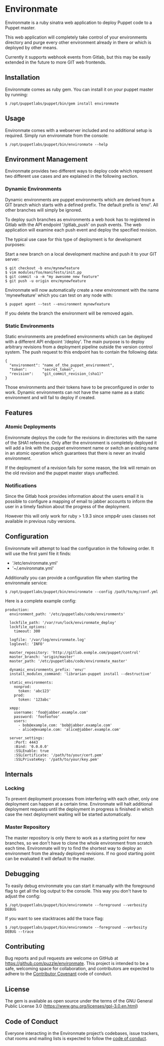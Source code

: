 # Environmate

Environmate is a ruby sinatra web application to deploy
Puppet code to a Puppet master.

This web application will completely take control of your
environments directory and purge every other environment already in there
or which is deployed by other means.

Currently it supports webhook events from Gitlab, but this may be easily
extended in the future to more GIT web frontends.

## Installation

Environmate comes as ruby gem. You can install it on
your puppet master by running:

    $ /opt/puppetlabs/puppet/bin/gem install environmate

## Usage

Environmate comes with a webserver included and no additional setup
is required. Simply run environmate from the console:

    $ /opt/puppetlabs/puppet/bin/environmate --help

## Environment Management

Environmate provides two different ways to deploy code which represent two
different use cases and are explained in the following section.

### Dynamic Environments

Dynamic environments are puppet environments which are derived from a
GIT branch which starts with a defined prefix. The default prefix is
'env/'. All other branches will simply be ignored.

To deploy such branches as environments a web hook has to registered in Gitlab
with the API endpoint '/gitlab_push' on push events. The web application will
examine each push event and deploy the specified revision.

The typical use case for this type of deployment is for development purposes:

Start a new branch on a local development machine and push it to your GIT
server:

    $ git checkout -b env/mynewfeature
    $ vim modules/foo/manifests/init.pp
    $ git commit -a -m "my awesome new feature"
    $ git push -u origin env/mynewfeature

Environmate will now automatically create a new environment with the name
'mynewfeature' which you can test on any node with:

    $ puppet agent --test --environment mynewfeature

If you delete the branch the environment will be removed again.

### Static Environments

Static environments are predefined environments which can be deployed with
a different API endpoint '/deploy'. The main purpose is to deploy arbitrary
revisions from a deployment pipeline outside the version control system.
The push request to this endpoint has to contain the following data:

    {
      "environment": "name_of_the_puppet_environment",
      "token":       "secret_token",
      "revision":    "git_commit_revision_(sha1)"
    }

Those environments and their tokens have to be preconfigured in order to work.
Dynamic environments can not have the same name as a static environment and will
fail to deploy if created.

## Features

### Atomic Deployments

Environmate deploys the code for the revisions in directories with the name
of the SHA1 reference. Only after the environment is completely deployed it will add
a link with the puppet environment name or switch an existing name in an atomic operation
which guarantees that there is never an invalid environment.

If the deployment of a revision fails for some reason, the link will remain on the old
revision and the puppet master stays unaffected.

### Notifications

Since the Gitlab hook provides information about the users email it is possible to
configure a mapping of email to jabber accounts to inform the user in a timely
fashion about the progress of the deployment.

However this will only work for ruby > 1.9.3 since xmpp4r uses classes not
available in previous ruby versions.

## Configuration

Environmate will attempt to load the configuration in the following order.
It will use the first yaml file it finds:

- '/etc/environmate.yml'
- '~/.environmate.yml'

Additionally you can provide a configuration file when starting the environmate
service:

    $ /opt/puppetlabs/puppet/bin/environmate --config /path/to/my/conf.yml

Here is a complete example config:

    production:
      environment_path: '/etc/puppetlabs/code/environments'

      lockfile_path: '/var/run/lock/environmate_deploy'
      lockfile_options:
        timeout: 300

      logfile: '/var/log/environmate.log'
      loglevel: 'INFO'

      master_repository: 'http://gitlab.exmple.com/puppet/control'
      master_branch: 'origin/master'
      master_path: '/etc/puppetlabs/code/environmate_master'

      dynamic_environments_prefix: 'env/'
      install_modules_command: 'librarian-puppet install --destructive'

      static_environments:
        nonprod:
          token: 'abc123'
        prod:
          token: '123abc'

      xmpp:
        username: 'foo@jabber.example.com'
        password: 'foofoofoo'
        users:
          - bob@example.com: 'bob@jabber.example.com'
          - alice@example.com: 'alice@jabber.example.com'

      server_settings:
        :Port: 4443
        :Bind: '0.0.0.0'
        :SSLEnable: true
        :SSLCertificate: '/path/to/your/cert.pem'
        :SSLPrivateKey: '/path/to/your/key.pem'

## Internals

### Locking

To prevent deployment processes from interfering with each other, only one deployment
can happen at a certain time. Environmate will halt additional deployment requests
until the deployment in progress is finished in which case the next deployment waiting will
be started automatically.

### Master Repository

The master repository is only there to work as a starting point for new branches, so we
don't have to clone the whole environment from scratch each time. Environmate
will try to find the shortest way to deploy an environment from the already deployed
revisions. If no good starting point can be evaluated it will default to the master.

## Debugging

To easily debug environmate you can start it manually with the foreground flag to get all
the log output to the console. This way you don't have to adjust the config:

    $ /opt/puppetlabs/puppet/bin/environmate --foreground --verbosity DEBUG

If you want to see stacktraces add the trace flag:

    $ /opt/puppetlabs/puppet/bin/environmate --foreground --verbosity DEBUG --trace

## Contributing

Bug reports and pull requests are welcome on GitHub at https://github.com/puzzle/environmate.
This project is intended to be a safe, welcoming space for collaboration, and contributors are
expected to adhere to the [Contributor Covenant](http://contributor-covenant.org) code of conduct.

## License

The gem is available as open source under the terms of the GNU General Public License 3.0
(https://www.gnu.org/licenses/gpl-3.0.en.html)

## Code of Conduct

Everyone interacting in the Environmate project’s codebases, issue trackers, chat rooms
and mailing lists is expected to follow the
[code of conduct](https://github.com/puzzle/environmate/blob/master/CODE_OF_CONDUCT.md).
